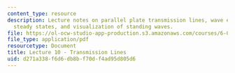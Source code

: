 ```yaml
---
content_type: resource
description: Lecture notes on parallel plate transmission lines, wave equations, sinusoidal
  steady states, and visualization of standing waves.
file: https://ol-ocw-studio-app-production.s3.amazonaws.com/courses/6-013-electromagnetics-and-applications-fall-2005/d271a338f6d6db8bf70df4ad95d805d6_lec10.pdf
file_type: application/pdf
resourcetype: Document
title: Lecture 10 - Transmission Lines
uid: d271a338-f6d6-db8b-f70d-f4ad95d805d6
---
```

